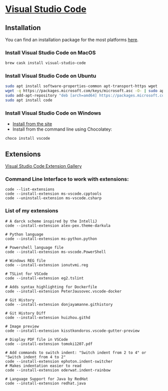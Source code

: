 # [Visual Studio Code](https://code.visualstudio.com/)


## Installation

You can find an installation package for the most platforms [here](https://code.visualstudio.com/download).

### Install Visual Studio Code on MacOS
```bash
brew cask install visual-studio-code
```

### Install Visual Studio Code on Ubuntu
```bash
sudo apt install software-properties-common apt-transport-https wget
wget -q https://packages.microsoft.com/keys/microsoft.asc -O- | sudo apt-key add -
sudo add-apt-repository "deb [arch=amd64] https://packages.microsoft.com/repos/vscode stable main"
sudo apt install code
```

### Install Visual Studio Code on Windows

* [Install from the site](https://code.visualstudio.com/docs/setup/windows)
* Install from the command line using Chocolatey:
```bat
choco install vscode
```


## Extensions

[Visual Studio Code Extension Gallery](https://code.visualstudio.com/docs/editor/extension-gallery)

### Command Line Interface to work with extensions:
```
code --list-extensions
code --install-extension ms-vscode.cpptools
code --uninstall-extension ms-vscode.csharp
```

### List of my extensions
```
# A darck scheme inspired by the IntelliJ
code --install-extension alex-pex.theme-darkula

# Python language 
code --install-extension ms-python.python

# Powershell language file
code --install-extension ms-vscode.PowerShell

# Windows REG file
code --install-extension ionutvmi.reg

# TSLint for VSCode
code --install-extension eg2.tslint

# Adds syntax highlighting for Dockerfile
code --install-extension PeterJausovec.vscode-docker

# Git History
code --install-extension donjayamanne.githistory

# Git History Diff
code --install-extension huizhou.githd

# Image preview
code --install-extension kisstkondoros.vscode-gutter-preview

# Display PDF file in VSCode
code --install-extension tomoki1207.pdf

# Add commands to switch indent: "Switch indent from 2 to 4" or "Switch indent from 4 to 2"
code --install-extension ephoton.indent-switcher
# Makes indentation easier to read
code --install-extension oderwat.indent-rainbow

# Language Support for Java by RedHat
code --install-extension redhat.java
```

